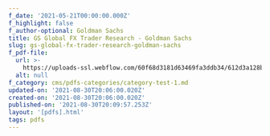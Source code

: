 ```yaml
---
f_date: '2021-05-21T00:00:00.000Z'
f_highlight: false
f_author-optional: Goldman Sachs
title: GS Global FX Trader Research - Goldman Sachs
slug: gs-global-fx-trader-research-goldman-sachs
f_pdf-file:
  url: >-
    https://uploads-ssl.webflow.com/60f68d3181d63469fa3ddb34/612d3a128bd0971354ad2de5_GS%20FX%20Trader.pdf
  alt: null
f_category: cms/pdfs-categories/category-test-1.md
updated-on: '2021-08-30T20:06:00.020Z'
created-on: '2021-08-30T20:06:00.020Z'
published-on: '2021-08-30T20:09:57.253Z'
layout: '[pdfs].html'
tags: pdfs
---
```



